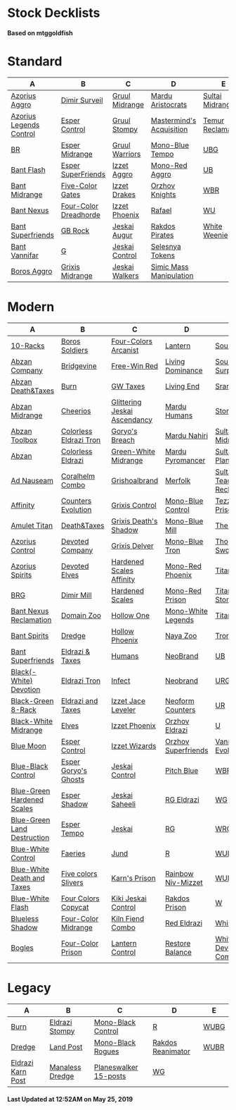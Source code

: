 # Stock Decklists
#### Based on mtggoldfish


# Standard

|                                        A                                         |                                      B                                       |                               C                                |                                         D                                          |                                  E                                   |
|----------------------------------------------------------------------------------|------------------------------------------------------------------------------|----------------------------------------------------------------|------------------------------------------------------------------------------------|----------------------------------------------------------------------|
|[Azorius Aggro](./mtggoldfish/Standard/decks/Azorius_Aggro.md)                    |[Dimir Surveil](./mtggoldfish/Standard/decks/Dimir_Surveil.md)                |[Gruul Midrange](./mtggoldfish/Standard/decks/Gruul_Midrange.md)|[Mardu Aristocrats](./mtggoldfish/Standard/decks/Mardu_Aristocrats.md)              |[Sultai Midrange](./mtggoldfish/Standard/decks/Sultai_Midrange.md)    |
|[Azorius Legends Control](./mtggoldfish/Standard/decks/Azorius_Legends_Control.md)|[Esper Control](./mtggoldfish/Standard/decks/Esper_Control.md)                |[Gruul Stompy](./mtggoldfish/Standard/decks/Gruul_Stompy.md)    |[Mastermind's Acquisition](./mtggoldfish/Standard/decks/Mastermind's_Acquisition.md)|[Temur Reclamation](./mtggoldfish/Standard/decks/Temur_Reclamation.md)|
|[BR](./mtggoldfish/Standard/decks/BR.md)                                          |[Esper Midrange](./mtggoldfish/Standard/decks/Esper_Midrange.md)              |[Gruul Warriors](./mtggoldfish/Standard/decks/Gruul_Warriors.md)|[Mono-Blue Tempo](./mtggoldfish/Standard/decks/Mono-Blue_Tempo.md)                  |[UBG](./mtggoldfish/Standard/decks/UBG.md)                            |
|[Bant Flash](./mtggoldfish/Standard/decks/Bant_Flash.md)                          |[Esper SuperFriends](./mtggoldfish/Standard/decks/Esper_SuperFriends.md)      |[Izzet Aggro](./mtggoldfish/Standard/decks/Izzet_Aggro.md)      |[Mono-Red Aggro](./mtggoldfish/Standard/decks/Mono-Red_Aggro.md)                    |[UB](./mtggoldfish/Standard/decks/UB.md)                              |
|[Bant Midrange](./mtggoldfish/Standard/decks/Bant_Midrange.md)                    |[Five-Color Gates](./mtggoldfish/Standard/decks/Five-Color_Gates.md)          |[Izzet Drakes](./mtggoldfish/Standard/decks/Izzet_Drakes.md)    |[Orzhov Knights](./mtggoldfish/Standard/decks/Orzhov_Knights.md)                    |[WBR](./mtggoldfish/Standard/decks/WBR.md)                            |
|[Bant Nexus](./mtggoldfish/Standard/decks/Bant_Nexus.md)                          |[Four-Color Dreadhorde](./mtggoldfish/Standard/decks/Four-Color_Dreadhorde.md)|[Izzet Phoenix](./mtggoldfish/Standard/decks/Izzet_Phoenix.md)  |[Rafael](./mtggoldfish/Standard/decks/Rafael.md)                                    |[WU](./mtggoldfish/Standard/decks/WU.md)                              |
|[Bant Superfriends](./mtggoldfish/Standard/decks/Bant_Superfriends.md)            |[GB Rock](./mtggoldfish/Standard/decks/GB_Rock.md)                            |[Jeskai Augur](./mtggoldfish/Standard/decks/Jeskai_Augur.md)    |[Rakdos Pirates](./mtggoldfish/Standard/decks/Rakdos_Pirates.md)                    |[White Weenie](./mtggoldfish/Standard/decks/White_Weenie.md)          |
|[Bant Vannifar](./mtggoldfish/Standard/decks/Bant_Vannifar.md)                    |[G](./mtggoldfish/Standard/decks/G.md)                                        |[Jeskai Control](./mtggoldfish/Standard/decks/Jeskai_Control.md)|[Selesnya Tokens](./mtggoldfish/Standard/decks/Selesnya_Tokens.md)                  |                                                                      |
|[Boros Aggro](./mtggoldfish/Standard/decks/Boros_Aggro.md)                        |[Grixis Midrange](./mtggoldfish/Standard/decks/Grixis_Midrange.md)            |[Jeskai Walkers](./mtggoldfish/Standard/decks/Jeskai_Walkers.md)|[Simic Mass Manipulation](./mtggoldfish/Standard/decks/Simic_Mass_Manipulation.md)  |                                                                      |


# Modern

|                                           A                                            |                                      B                                       |                                            C                                             |                                   D                                    |                                           E                                            |
|----------------------------------------------------------------------------------------|------------------------------------------------------------------------------|------------------------------------------------------------------------------------------|------------------------------------------------------------------------|----------------------------------------------------------------------------------------|
|[10-Racks](./mtggoldfish/Modern/decks/10-Racks.md)                                      |[Boros Soldiers](./mtggoldfish/Modern/decks/Boros_Soldiers.md)                |[Four-Colors Arcanist](./mtggoldfish/Modern/decks/Four-Colors_Arcanist.md)                |[Lantern](./mtggoldfish/Modern/decks/Lantern.md)                        |[Soul Sisters](./mtggoldfish/Modern/decks/Soul_Sisters.md)                              |
|[Abzan Company](./mtggoldfish/Modern/decks/Abzan_Company.md)                            |[Bridgevine](./mtggoldfish/Modern/decks/Bridgevine.md)                        |[Free-Win Red](./mtggoldfish/Modern/decks/Free-Win_Red.md)                                |[Living Dominance](./mtggoldfish/Modern/decks/Living_Dominance.md)      |[Soulflayer Surprise](./mtggoldfish/Modern/decks/Soulflayer_Surprise.md)                |
|[Abzan Death&amp;Taxes](./mtggoldfish/Modern/decks/Abzan_Death&amp;Taxes.md)            |[Burn](./mtggoldfish/Modern/decks/Burn.md)                                    |[GW Taxes](./mtggoldfish/Modern/decks/GW_Taxes.md)                                        |[Living End](./mtggoldfish/Modern/decks/Living_End.md)                  |[Sram-O's](./mtggoldfish/Modern/decks/Sram-O's.md)                                      |
|[Abzan Midrange](./mtggoldfish/Modern/decks/Abzan_Midrange.md)                          |[Cheerios](./mtggoldfish/Modern/decks/Cheerios.md)                            |[Glittering Jeskai Ascendancy](./mtggoldfish/Modern/decks/Glittering_Jeskai_Ascendancy.md)|[Mardu Humans](./mtggoldfish/Modern/decks/Mardu_Humans.md)              |[Storm](./mtggoldfish/Modern/decks/Storm.md)                                            |
|[Abzan Toolbox](./mtggoldfish/Modern/decks/Abzan_Toolbox.md)                            |[Colorless Eldrazi Tron](./mtggoldfish/Modern/decks/Colorless_Eldrazi_Tron.md)|[Goryo's Breach](./mtggoldfish/Modern/decks/Goryo's_Breach.md)                            |[Mardu Nahiri](./mtggoldfish/Modern/decks/Mardu_Nahiri.md)              |[Sultai Midrange](./mtggoldfish/Modern/decks/Sultai_Midrange.md)                        |
|[Abzan](./mtggoldfish/Modern/decks/Abzan.md)                                            |[Colorless Eldrazi](./mtggoldfish/Modern/decks/Colorless_Eldrazi.md)          |[Green-White Midrange](./mtggoldfish/Modern/decks/Green-White_Midrange.md)                |[Mardu Pyromancer](./mtggoldfish/Modern/decks/Mardu_Pyromancer.md)      |[Sultai Planeswalkers](./mtggoldfish/Modern/decks/Sultai_Planeswalkers.md)              |
|[Ad Nauseam](./mtggoldfish/Modern/decks/Ad_Nauseam.md)                                  |[Coralhelm Combo](./mtggoldfish/Modern/decks/Coralhelm_Combo.md)              |[Grishoalbrand](./mtggoldfish/Modern/decks/Grishoalbrand.md)                              |[Merfolk](./mtggoldfish/Modern/decks/Merfolk.md)                        |[Sultai Teaching Reclamation](./mtggoldfish/Modern/decks/Sultai_Teaching_Reclamation.md)|
|[Affinity](./mtggoldfish/Modern/decks/Affinity.md)                                      |[Counters Evolution](./mtggoldfish/Modern/decks/Counters_Evolution.md)        |[Grixis Control](./mtggoldfish/Modern/decks/Grixis_Control.md)                            |[Mono-Blue Control](./mtggoldfish/Modern/decks/Mono-Blue_Control.md)    |[Tezzerator Prison](./mtggoldfish/Modern/decks/Tezzerator_Prison.md)                    |
|[Amulet Titan](./mtggoldfish/Modern/decks/Amulet_Titan.md)                              |[Death&amp;Taxes](./mtggoldfish/Modern/decks/Death&amp;Taxes.md)              |[Grixis Death's Shadow](./mtggoldfish/Modern/decks/Grixis_Death's_Shadow.md)              |[Mono-Blue Mill](./mtggoldfish/Modern/decks/Mono-Blue_Mill.md)          |[The Rock](./mtggoldfish/Modern/decks/The_Rock.md)                                      |
|[Azorius Control](./mtggoldfish/Modern/decks/Azorius_Control.md)                        |[Devoted Company](./mtggoldfish/Modern/decks/Devoted_Company.md)              |[Grixis Delver](./mtggoldfish/Modern/decks/Grixis_Delver.md)                              |[Mono-Blue Tron](./mtggoldfish/Modern/decks/Mono-Blue_Tron.md)          |[Thopter Sword Prison](./mtggoldfish/Modern/decks/Thopter_Sword_Prison.md)              |
|[Azorius Spirits](./mtggoldfish/Modern/decks/Azorius_Spirits.md)                        |[Devoted Elves](./mtggoldfish/Modern/decks/Devoted_Elves.md)                  |[Hardened Scales Affinity](./mtggoldfish/Modern/decks/Hardened_Scales_Affinity.md)        |[Mono-Red Phoenix](./mtggoldfish/Modern/decks/Mono-Red_Phoenix.md)      |[Titan Breach](./mtggoldfish/Modern/decks/Titan_Breach.md)                              |
|[BRG](./mtggoldfish/Modern/decks/BRG.md)                                                |[Dimir Mill](./mtggoldfish/Modern/decks/Dimir_Mill.md)                        |[Hardened Scales](./mtggoldfish/Modern/decks/Hardened_Scales.md)                          |[Mono-Red Prison](./mtggoldfish/Modern/decks/Mono-Red_Prison.md)        |[Titan-Shift Stompy](./mtggoldfish/Modern/decks/Titan-Shift_Stompy.md)                  |
|[Bant Nexus Reclamation](./mtggoldfish/Modern/decks/Bant_Nexus_Reclamation.md)          |[Domain Zoo](./mtggoldfish/Modern/decks/Domain_Zoo.md)                        |[Hollow One](./mtggoldfish/Modern/decks/Hollow_One.md)                                    |[Mono-White Legends](./mtggoldfish/Modern/decks/Mono-White_Legends.md)  |[TitanShift](./mtggoldfish/Modern/decks/TitanShift.md)                                  |
|[Bant Spirits](./mtggoldfish/Modern/decks/Bant_Spirits.md)                              |[Dredge](./mtggoldfish/Modern/decks/Dredge.md)                                |[Hollow Phoenix](./mtggoldfish/Modern/decks/Hollow_Phoenix.md)                            |[Naya Zoo](./mtggoldfish/Modern/decks/Naya_Zoo.md)                      |[Tron](./mtggoldfish/Modern/decks/Tron.md)                                              |
|[Bant Superfriends](./mtggoldfish/Modern/decks/Bant_Superfriends.md)                    |[Eldrazi & Taxes](./mtggoldfish/Modern/decks/Eldrazi_&_Taxes.md)              |[Humans](./mtggoldfish/Modern/decks/Humans.md)                                            |[NeoBrand](./mtggoldfish/Modern/decks/NeoBrand.md)                      |[UB](./mtggoldfish/Modern/decks/UB.md)                                                  |
|[Black(-White) Devotion](./mtggoldfish/Modern/decks/Black(-White)_Devotion.md)          |[Eldrazi Tron](./mtggoldfish/Modern/decks/Eldrazi_Tron.md)                    |[Infect](./mtggoldfish/Modern/decks/Infect.md)                                            |[Neobrand](./mtggoldfish/Modern/decks/Neobrand.md)                      |[URG](./mtggoldfish/Modern/decks/URG.md)                                                |
|[Black-Green 8-Rack](./mtggoldfish/Modern/decks/Black-Green_8-Rack.md)                  |[Eldrazi and Taxes](./mtggoldfish/Modern/decks/Eldrazi_and_Taxes.md)          |[Izzet Jace Leveler](./mtggoldfish/Modern/decks/Izzet_Jace_Leveler.md)                    |[Neoform Counters](./mtggoldfish/Modern/decks/Neoform_Counters.md)      |[UR](./mtggoldfish/Modern/decks/UR.md)                                                  |
|[Black-White Midrange](./mtggoldfish/Modern/decks/Black-White_Midrange.md)              |[Elves](./mtggoldfish/Modern/decks/Elves.md)                                  |[Izzet Phoenix](./mtggoldfish/Modern/decks/Izzet_Phoenix.md)                              |[Orzhov Eldrazi](./mtggoldfish/Modern/decks/Orzhov_Eldrazi.md)          |[U](./mtggoldfish/Modern/decks/U.md)                                                    |
|[Blue Moon](./mtggoldfish/Modern/decks/Blue_Moon.md)                                    |[Esper Control](./mtggoldfish/Modern/decks/Esper_Control.md)                  |[Izzet Wizards](./mtggoldfish/Modern/decks/Izzet_Wizards.md)                              |[Orzhov Superfriends](./mtggoldfish/Modern/decks/Orzhov_Superfriends.md)|[Vannifar Evolution](./mtggoldfish/Modern/decks/Vannifar_Evolution.md)                  |
|[Blue-Black Control](./mtggoldfish/Modern/decks/Blue-Black_Control.md)                  |[Esper Goryo's Ghosts](./mtggoldfish/Modern/decks/Esper_Goryo's_Ghosts.md)    |[Jeskai Control](./mtggoldfish/Modern/decks/Jeskai_Control.md)                            |[Pitch Blue](./mtggoldfish/Modern/decks/Pitch_Blue.md)                  |[WBR](./mtggoldfish/Modern/decks/WBR.md)                                                |
|[Blue-Green Hardened Scales](./mtggoldfish/Modern/decks/Blue-Green_Hardened_Scales.md)  |[Esper Shadow](./mtggoldfish/Modern/decks/Esper_Shadow.md)                    |[Jeskai Saheeli](./mtggoldfish/Modern/decks/Jeskai_Saheeli.md)                            |[RG Eldrazi](./mtggoldfish/Modern/decks/RG_Eldrazi.md)                  |[WG](./mtggoldfish/Modern/decks/WG.md)                                                  |
|[Blue-Green Land Destruction](./mtggoldfish/Modern/decks/Blue-Green_Land_Destruction.md)|[Esper Tempo](./mtggoldfish/Modern/decks/Esper_Tempo.md)                      |[Jeskai](./mtggoldfish/Modern/decks/Jeskai.md)                                            |[RG](./mtggoldfish/Modern/decks/RG.md)                                  |[WRG](./mtggoldfish/Modern/decks/WRG.md)                                                |
|[Blue-White Control](./mtggoldfish/Modern/decks/Blue-White_Control.md)                  |[Faeries](./mtggoldfish/Modern/decks/Faeries.md)                              |[Jund](./mtggoldfish/Modern/decks/Jund.md)                                                |[R](./mtggoldfish/Modern/decks/R.md)                                    |[WUBRG](./mtggoldfish/Modern/decks/WUBRG.md)                                            |
|[Blue-White Death and Taxes](./mtggoldfish/Modern/decks/Blue-White_Death_and_Taxes.md)  |[Five colors Slivers](./mtggoldfish/Modern/decks/Five_colors_Slivers.md)      |[Karn's Prison](./mtggoldfish/Modern/decks/Karn's_Prison.md)                              |[Rainbow Niv-Mizzet](./mtggoldfish/Modern/decks/Rainbow_Niv-Mizzet.md)  |[WUB](./mtggoldfish/Modern/decks/WUB.md)                                                |
|[Blue-White Flash](./mtggoldfish/Modern/decks/Blue-White_Flash.md)                      |[Four Colors Copycat](./mtggoldfish/Modern/decks/Four_Colors_Copycat.md)      |[Kiki Jeskai Control](./mtggoldfish/Modern/decks/Kiki_Jeskai_Control.md)                  |[Rakdos Prison](./mtggoldfish/Modern/decks/Rakdos_Prison.md)            |[W](./mtggoldfish/Modern/decks/W.md)                                                    |
|[Blueless Shadow](./mtggoldfish/Modern/decks/Blueless_Shadow.md)                        |[Four-Color Midrange](./mtggoldfish/Modern/decks/Four-Color_Midrange.md)      |[Kiln Fiend Combo](./mtggoldfish/Modern/decks/Kiln_Fiend_Combo.md)                        |[Red Eldrazi](./mtggoldfish/Modern/decks/Red_Eldrazi.md)                |[Whir Prison](./mtggoldfish/Modern/decks/Whir_Prison.md)                                |
|[Bogles](./mtggoldfish/Modern/decks/Bogles.md)                                          |[Four-Color Prison](./mtggoldfish/Modern/decks/Four-Color_Prison.md)          |[Lantern Control](./mtggoldfish/Modern/decks/Lantern_Control.md)                          |[Restore Balance](./mtggoldfish/Modern/decks/Restore_Balance.md)        |[White-Green Devoted Company](./mtggoldfish/Modern/decks/White-Green_Devoted_Company.md)|


# Legacy

|                                 A                                  |                               B                                |                                     C                                      |                                 D                                  |                    E                     |
|--------------------------------------------------------------------|----------------------------------------------------------------|----------------------------------------------------------------------------|--------------------------------------------------------------------|------------------------------------------|
|[Burn](./mtggoldfish/Legacy/decks/Burn.md)                          |[Eldrazi Stompy](./mtggoldfish/Legacy/decks/Eldrazi_Stompy.md)  |[Mono-Black Control](./mtggoldfish/Legacy/decks/Mono-Black_Control.md)      |[R](./mtggoldfish/Legacy/decks/R.md)                                |[WUBG](./mtggoldfish/Legacy/decks/WUBG.md)|
|[Dredge](./mtggoldfish/Legacy/decks/Dredge.md)                      |[Land Post](./mtggoldfish/Legacy/decks/Land_Post.md)            |[Mono-Black Rogues](./mtggoldfish/Legacy/decks/Mono-Black_Rogues.md)        |[Rakdos Reanimator](./mtggoldfish/Legacy/decks/Rakdos_Reanimator.md)|[WUBR](./mtggoldfish/Legacy/decks/WUBR.md)|
|[Eldrazi Karn Post](./mtggoldfish/Legacy/decks/Eldrazi_Karn_Post.md)|[Manaless Dredge](./mtggoldfish/Legacy/decks/Manaless_Dredge.md)|[Planeswalker 15-posts](./mtggoldfish/Legacy/decks/Planeswalker_15-posts.md)|[WG](./mtggoldfish/Legacy/decks/WG.md)                              |                                          |



#### Last Updated at 12:52AM on May 25, 2019